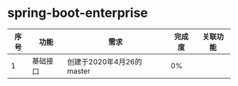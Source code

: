 # spring-boot-enterprise

|序号|功能|需求|完成度|关联功能|
|---|---|---|---|---|
|1|基础接口|创建于2020年4月26的master|0%||
